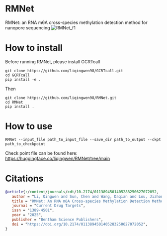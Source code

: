 # RMNet
RMNet: an RNA m6A cross-species methylation detection method for nanopore sequencing
![RMNet_f1](https://github.com/user-attachments/assets/6d7db916-f1fe-41e1-a219-24eb11e47dbb)

# How to install
Before running RMNet, please install GCRTcall
```
git clone https://github.com/liqingwen98/GCRTcall.git
cd GCRTcall
pip install -e .
```
Then
```
git clone https://github.com/liqingwen98/RMNet.git
cd RMNet
pip install .
```
# How to use
```
RMNet --input_file path_to_input_file --save_dir path_to_output --ckpt path_to_checkpoint
```

Check point file can be found here: https://huggingface.co/liqingwen/RMNet/tree/main

# Citations
``` bibtex
@article{:/content/journals/cdt/10.2174/0113894501405283250627072052,
   author = "Li, Qingwen and Sun, Chen and Wang, Daqian and Lou, Jizhong",
   title = "RMNet: An RNA m6A Cross-species Methylation Detection Method for Nanopore Sequencing",
   journal = "Current Drug Targets",
   issn = "1389-4501",
   year = "2025",
   publisher = "Bentham Science Publishers",
   doi = "https://doi.org/10.2174/0113894501405283250627072052",
}
``` 

